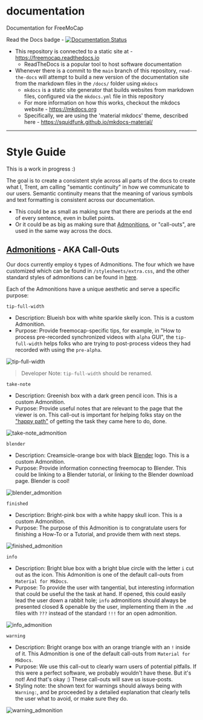 # documentation

Documentation for FreeMoCap

Read the Docs badge - [![Documentation Status](https://readthedocs.org/projects/freemocap/badge/?version=latest)](https://freemocap.readthedocs.io/en/latest/?badge=latest)


 - This repository is connected to a static site at - https://freemocap.readthedocs.io
     - ReadTheDocs is a popular tool to host software documentation
 - Whenever there is a commit to the `main` branch of this repository, `read-the-docs` will attempt to build a new version of the documentation site from the markdown files in the `/docs/` folder using `mkdocs`
     - `mkdocs` is a static site generator that builds websites from markdown files, configured via the `mkdocs.yml` file in this repository
     - For more information on how this works, checkout the mkdocs website - https://mkdocs.org
     - Specifically, we are using the 'material mkdocs' theme, described here - https://squidfunk.github.io/mkdocs-material/

___

# Style Guide

This is a work in progress :)

The goal is to create a consistent style across all parts of the docs to create what I, Trent, am calling "semantic continuity" in how we communicate to our users. Semantic continuity means that the meaning of various symbols and text formatting is consistent across our documentation.
- This could be as small as making sure that there are periods at the end of every sentence, even in bullet points.
- Or it could be as big as making sure that [Admonitions](https://squidfunk.github.io/mkdocs-material/reference/admonitions/), or "call-outs", are used in the same way across the docs.

## [Admonitions](https://squidfunk.github.io/mkdocs-material/reference/admonitions/) - AKA Call-Outs
Our docs currently employ `6` types of Admonitions. The four which we have customized which can be found in `/stylesheets/extra.css`, and the other standard styles of admonitions can be found in [here](https://squidfunk.github.io/mkdocs-material/reference/admonitions/#supported-types).

Each of the Admonitions have a unique aesthetic and serve a specific purpose:

`tip-full-width`
- Description: Blueish box with white sparkle skelly icon. This is a custom Admonition.
- Purpose: Provide freemocap-specific tips, for example, in "How to process pre-recorded synchronized videos with `alpha` GUI", the `tip-full-width` helps folks who are trying to post-process videos they had recorded with using the `pre-alpha`.

![tip-full-width](https://user-images.githubusercontent.com/62706609/202797425-e0d0ec64-7752-4aeb-a76e-a39dd671be9f.png)
> Developer Note: `tip-full-width` should be renamed.

`take-note`
- Description: Greenish box with a dark green pencil icon. This is a custom Admonition.
- Purpose: Provide useful notes that are relevant to the page that the viewer is on. This call-out is important for helping folks stay on the ["happy path"](https://en.wikipedia.org/wiki/Happy_path) of getting the task they came here to do, done.

![take-note_admonition](https://user-images.githubusercontent.com/62706609/202797519-31d45917-568c-40f4-9978-a6f2a2205177.png)

`blender`
- Description: Creamsicle-orange box with black [Blender](https://www.google.com/search?client=firefox-b-1-d&q=blender) logo. This is a custom Admonition.
- Purpose: Provide information connecting freemocap to Blender. This could be linking to a Blender tutorial, or linking to the Blender download page. Blender is cool!

![blender_admonition](https://user-images.githubusercontent.com/62706609/202797532-8cf8f03b-14de-4725-9c5d-933a70329000.png)

`finished`
- Description: Bright-pink box with a white happy skull icon. This is a custom Admonition.
- Purpose: The purpose of this Admonition is to congratulate users for finishing a How-To or a Tutorial, and provide them with next steps.

![finished_admonition](https://user-images.githubusercontent.com/62706609/202797567-d03ec289-8e66-4577-b831-1cd4ab4f6374.png)

`info`
- Description: Bright blue box with a bright blue circle with the letter `i` cut out as the icon. This Admonition is one of the default call-outs from `Material for MkDocs`.
- Purpose: To provide the user with tangential, but interesting information that could be useful the the task at hand. If opened, this could easily lead the user down a rabbit hole; `info` admonitions should always be presented closed & openable by the user, implementing them in the `.md` files with `???` instead of the standard `!!!` for an open admonition.

![info_admonition](https://user-images.githubusercontent.com/62706609/202797755-e8bd7d78-5ddd-412a-8084-b0e5e20e9186.png)

`warning`
- Description: Bright orange box with an orange triangle with an `!` inside of it. This Admonition is one of the default call-outs from `Material for MkDocs`.
- Purpose: We use this call-out to clearly warn users of potential pitfalls. If this were a perfect software, we probably wouldn't have these. But it's not! And that's okay :) These call-outs will save us issue-posts.
- Styling note: the shown text for warnings should always being with `Warning:`, and be proceeded by a detailed explanation that clearly tells the user what to avoid, or make sure they do.

![warning_admonition](https://user-images.githubusercontent.com/62706609/202797732-7d7e8556-5d9e-4008-907e-bce50fb272c6.png)




